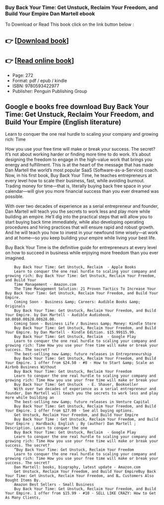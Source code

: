 ### Buy Back Your Time: Get Unstuck, Reclaim Your Freedom, and Build Your Empire Dan Martell ebook

To Download or Read This book click on the link button below :

## 👉  [**[Download book](http://get-pdfs.com/download.php?group=book&from=github.com&id=656838&lnk=1063 "Download book")**]

## 👉  [**[Read online book](http://get-pdfs.com/download.php?group=book&from=github.com&id=656838&lnk=1063 "Read online book")**]


* Page: 272
* Format: pdf / epub / kindle
* ISBN: 9780593422977
* Publisher: Penguin Publishing Group



## Google e books free download Buy Back Your Time: Get Unstuck, Reclaim Your Freedom, and Build Your Empire (English literature)



Learn to conquer the one real hurdle to scaling your company and growing rich: Time

 How you use your free time will make or break your success. The secret? It’s not about working harder or finding more time to do work. It’s about designing the freedom to engage in the high-value work that brings you energy and fulfillment. This is at the heart of the message that has made Dan Martell the world’s most popular SaaS (Software-as-a-Service) coach. Now, in his first book, Buy Back Your Time, he teaches entrepreneurs at every level how to scale their business, fast, while avoiding burnout. Trading money for time—that is, literally buying back free space in your calendar—will give you more financial success than you ever dreamed was possible.

 With over two decades of experience as a serial entrepreneur and founder, Dan Martell will teach you the secrets to work less and play more while building an empire. He’ll dig into the practical steps that will allow you to start buying back time immediately, while also developing operating procedures and hiring practices that will ensure rapid and robust growth. And he will teach you how to invest in your newfound time wisely—at work and at home—so you keep building your empire while living your best life.

Buy Back Your Time is the definitive guide for entrepreneurs at every level on how to succeed in business while enjoying more freedom than you ever imagined.


        Buy Back Your Time: Get Unstuck, Reclaim  - Apple Books
        Learn to conquer the one real hurdle to scaling your company and growing rich: Buy Back Your Time: Get Unstuck, Reclaim Your Freedom, and Build Your 
        Time Management - Amazon.com
        The Time Management Solution: 21 Proven Tactics To Increase Your Buy Back Your Time: Get Unstuck, Reclaim Your Freedom, and Build Your Empire.
        Coming Soon - Business &amp; Careers: Audible Books &amp; Originals
        Buy Back Your Time: Get Unstuck, Reclaim Your Freedom, and Build Your Empire. by Dan Martell · Audible Audiobook. $0.00$0.00$28.00$28.00.
        Coming Soon - Business Life / Business &amp; Money: Kindle Store
        Buy Back Your Time: Get Unstuck, Reclaim Your Freedom, and Build Your Empire. by Dan Martell · Kindle Edition. $15.99$15.99.
        Buy Back Your Time: Get Unstuck, Reclaim  - Google Play
        Learn to conquer the one real hurdle to scaling your company and growing rich: Time How you use your free time will make or break your success. The secret?
        The best-selling new &amp; future releases in Entrepreneurship
        Buy Back Your Time: Get Unstuck, Reclaim Your Freedom, and Build Your Empire. 1 offer from $24.50 · #8 · How to Start &amp; Scale an Airbnb Business Without 
        Buy Back Your Time: Get Unstuck, Reclaim Your Freedom
        Learn to conquer the one real hurdle to scaling your company and growing rich: Time How you use your free time will make or break your 
        Buy Back Your Time: Get Unstuck  - E. Shaver, Bookseller
        With over two decades of experience as a serial entrepreneur and founder, Dan Martell will teach you the secrets to work less and play more while building an 
        The best-selling new &amp; future releases in Venture Capital
        Buy Back Your Time: Get Unstuck, Reclaim Your Freedom, and Build Your Empire. 1 offer from $27.00 · See all buying options.
        Get Unstuck, Reclaim Your Freedom, and Build Your Empire
        Buy Back Your Time : Get Unstuck, Reclaim Your Freedom, and Build Your Empire ; Hardback; English ; By (author) Dan Martell ; Description. Learn to conquer the one 
        Buy Back Your Time: Get Unstuck, Reclaim  - Google Play
        Learn to conquer the one real hurdle to scaling your company and growing rich: Time How you use your free time will make or break your success. The secret?
        “Buy Back Your Time: Get Unstuck, Reclaim Your Freedom
        Learn to conquer the one real hurdle to scaling your company and growing rich: Time How you use your free time will make or break your success. The secret?
        Dan Martell: books, biography, latest update - Amazon.com
        Get Unstuck, Reclaim Your Freedom, and Build Your EmpireBuy Back Your Time: Get Unstuck, Reclaim Your Freedom, and B… Customers Also Bought Items By.
        Amazon Best Sellers - Small Business
        Buy Back Your Time: Get Unstuck, Reclaim Your Freedom, and Build Your Empire. 1 offer from $15.99 · #10 · SELL LIKE CRAZY: How to Get As Many Clients, 
    




